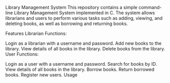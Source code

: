 Library Management System
This repository contains a simple command-line Library Management System implemented in C. The system allows librarians and users to perform various tasks such as adding, viewing, and deleting books, as well as borrowing and returning books.

Features
Librarian Functions:

Login as a librarian with a username and password.
Add new books to the library.
View details of all books in the library.
Delete books from the library.
User Functions:

Login as a user with a username and password.
Search for books by ID.
View details of all books in the library.
Borrow books.
Return borrowed books.
Register new users.
Usage
